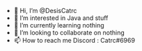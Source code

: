 - 👋 Hi, I’m @DesisCatrc
- 👀 I’m interested in Java and stuff
- 🌱 I’m currently learning nothing
- 💞️ I’m looking to collaborate on nothing
- 📫 How to reach me Discord : Catrc#6969
<!---
DesisCatrc/DesisCatrc is a ✨ special ✨ repository because its `README.md` (this file) appears on your GitHub profile.
You can click the Preview link to take a look at your changes.
--->
